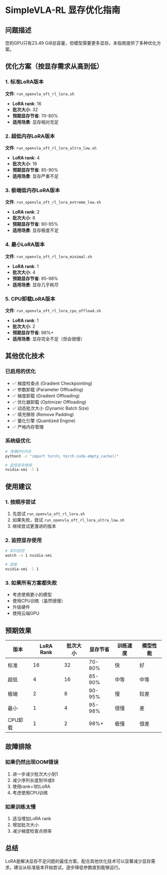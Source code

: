 # SimpleVLA-RL 显存优化指南

## 问题描述
您的GPU只有23.49 GiB总容量，但模型需要更多显存。本指南提供了多种优化方案。

## 优化方案（按显存需求从高到低）

### 1. 标准LoRA版本
**文件**: `run_openvla_oft_rl_lora.sh`
- **LoRA rank**: 16
- **批次大小**: 32
- **预期显存节省**: 70-80%
- **适用场景**: 显存相对充足

### 2. 超低内存LoRA版本
**文件**: `run_openvla_oft_rl_lora_ultra_low.sh`
- **LoRA rank**: 4
- **批次大小**: 16
- **预期显存节省**: 85-90%
- **适用场景**: 显存严重不足

### 3. 极端低内存LoRA版本
**文件**: `run_openvla_oft_rl_lora_extreme_low.sh`
- **LoRA rank**: 2
- **批次大小**: 8
- **预期显存节省**: 90-95%
- **适用场景**: 显存极度不足

### 4. 最小LoRA版本
**文件**: `run_openvla_oft_rl_lora_minimal.sh`
- **LoRA rank**: 1
- **批次大小**: 4
- **预期显存节省**: 95-98%
- **适用场景**: 显存几乎耗尽

### 5. CPU卸载LoRA版本
**文件**: `run_openvla_oft_rl_lora_cpu_offload.sh`
- **LoRA rank**: 1
- **批次大小**: 2
- **预期显存节省**: 98%+
- **适用场景**: 显存完全不足（但会很慢）

## 其他优化技术

### 已启用的优化
- ✅ 梯度检查点 (Gradient Checkpointing)
- ✅ 参数卸载 (Parameter Offloading)
- ✅ 梯度卸载 (Gradient Offloading)
- ✅ 优化器卸载 (Optimizer Offloading)
- ✅ 动态批次大小 (Dynamic Batch Size)
- ✅ 填充移除 (Remove Padding)
- ✅ 量化引擎 (Quantized Engine)
- ✅ 严格内存管理

### 系统级优化
```bash
# 清理GPU内存
python3 -c "import torch; torch.cuda.empty_cache()"

# 监控显存使用
nvidia-smi -l 1
```

## 使用建议

### 1. 按顺序尝试
1. 先尝试 `run_openvla_oft_rl_lora.sh`
2. 如果失败，尝试 `run_openvla_oft_rl_lora_ultra_low.sh`
3. 继续尝试更激进的版本

### 2. 监控显存使用
```bash
# 实时监控
watch -n 1 nvidia-smi

# 或者
nvidia-smi -l 1
```

### 3. 如果所有方案都失败
- 考虑使用更小的模型
- 使用CPU训练（虽然很慢）
- 升级硬件
- 使用云端GPU

## 预期效果

| 版本 | LoRA Rank | 批次大小 | 显存节省 | 训练速度 | 模型性能 |
|------|-----------|----------|----------|----------|----------|
| 标准 | 16 | 32 | 70-80% | 快 | 好 |
| 超低 | 4 | 16 | 85-90% | 中等 | 中等 |
| 极端 | 2 | 8 | 90-95% | 慢 | 较差 |
| 最小 | 1 | 4 | 95-98% | 很慢 | 差 |
| CPU卸载 | 1 | 2 | 98%+ | 极慢 | 很差 |

## 故障排除

### 如果仍然出现OOM错误
1. 进一步减少批次大小到1
2. 减少序列长度到16或8
3. 使用rank=1的LoRA
4. 考虑使用CPU训练

### 如果训练太慢
1. 适当增加LoRA rank
2. 增加批次大小
3. 减少梯度检查点频率

## 总结

LoRA是解决显存不足问题的最佳方案，配合其他优化技术可以显著减少显存需求。建议从标准版本开始尝试，逐步降低参数直到能够运行。

